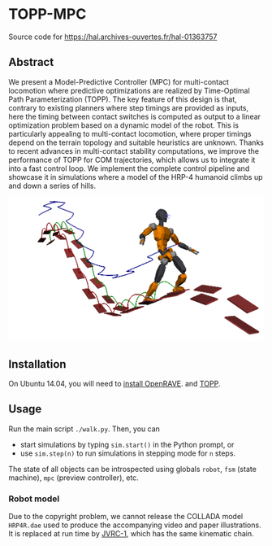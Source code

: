 # TOPP-MPC

Source code for https://hal.archives-ouvertes.fr/hal-01363757

## Abstract

We present a Model-Predictive Controller (MPC) for multi-contact locomotion
where predictive optimizations are realized by Time-Optimal Path
Parameterization (TOPP). The key feature of this design is that, contrary to
existing planners where step timings are provided as inputs, here the timing
between contact switches is computed as output to a linear optimization problem
based on a dynamic model of the robot. This is particularly appealing to
multi-contact locomotion, where proper timings depend on the terrain topology
and suitable heuristics are unknown. Thanks to recent advances in multi-contact
stability computations, we improve the performance of TOPP for COM
trajectories, which allows us to integrate it into a fast control loop. We
implement the complete control pipeline and showcase it in simulations where a
model of the HRP-4 humanoid climbs up and down a series of hills. 

<img src=".figure.png" width="700" />

## Installation

On Ubuntu 14.04, you will need to [install
OpenRAVE](https://scaron.info/teaching/installing-openrave-on-ubuntu-14.04.html).
and [TOPP](https://github.com/quangounet/TOPP).

## Usage

Run the main script ``./walk.py``. Then, you can

- start simulations by typing ``sim.start()`` in the Python prompt, or
- use ``sim.step(n)`` to run simulations in stepping mode for ``n`` steps.

The state of all objects can be introspected using globals ``robot``, ``fsm``
(state machine), ``mpc`` (preview controller), etc.

### Robot model

Due to the copyright problem, we cannot release the COLLADA model ``HRP4R.dae``
used to produce the accompanying video and paper illustrations. It is replaced
at run time by
[JVRC-1](https://github.com/stephane-caron/openrave_models/tree/master/JVRC-1),
which has the same kinematic chain.
